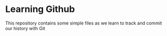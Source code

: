 # Learning Github

This repository contains some simple files as we learn to track and commit our history with Git
